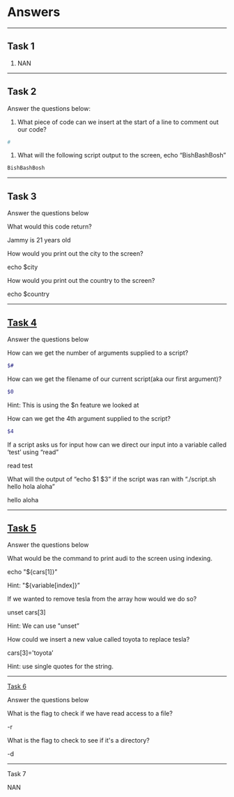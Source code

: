 # Answers

********

## Task 1

1. NAN

********

## Task 2

Answer the questions below:

1. What piece of code can we insert at the start of a line to comment out our code?

```bash
#
```

1. What will the following script output to the screen, echo “BishBashBosh”

```bash
BishBashBosh
```

********

## Task 3

Answer the questions below

What would this code return?

Jammy is 21 years old

How would you print out the city to the screen?

echo $city

How would you print out the country to the screen?

echo $country

********

## [Task 4](Task%204%20Parameters%20ca6e35d8db40402095a5273a6748d080.md)

Answer the questions below

How can we get the number of arguments supplied to a script?

```bash
$#
```

How can we get the filename of our current script(aka our first argument)?

```bash
$0
```

Hint: This is using the $n feature we looked at

How can we get the 4th argument supplied to the script?

```bash
$4
```

If a script asks us for input how can we direct our input into a variable called ‘test’ using “read”

read test

What will the output of “echo $1 $3” if the script was ran with “./script.sh hello hola aloha”

hello aloha

********

## [Task 5](Task%205%20Arrays%20264b517a2b9041b487c0d5eaa935be59.md)

Answer the questions below

What would be the command to print audi to the screen using indexing.

echo "${cars[1]}”

Hint: "${variable[index]}”

If we wanted to remove tesla from the array how would we do so?

unset cars[3]

Hint: We can use "unset”

How could we insert a new value called toyota to replace tesla?

cars[3]='toyota’

Hint: use single quotes for the string.

********

[Task 6](Task%206%20Conditionals%20c7062b9b05ff4d13b64b9c95b31420ba.md)

Answer the questions below

What is the flag to check if we have read access to a file?

-r

What is the flag to check to see if it's a directory?

-d

********

Task 7

NAN